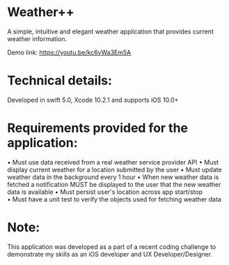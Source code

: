 # Weather++
A simple, intuitive and elegant weather application that provides current weather information.

Demo link: https://youtu.be/kc6vWa3Em5A

# Technical details: 

Developed in swift 5.0, Xcode 10.2.1 and supports iOS 10.0+

# Requirements provided for the application: 

• Must use data received from a real weather service provider API 
• Must display current weather for a location submitted by the user 
• Must update weather data in the background every 1 hour 
• When new weather data is fetched a notification MUST be displayed to the user that the new weather data is available
• Must persist user's location across app start/stop  
• Must have a unit test to verify the objects used for fetching weather data


# Note: 
This application was developed as a part of a ​recent coding challenge to demonstrate my skills as an iOS developer and UX Developer/Designer.

